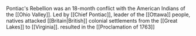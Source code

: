 Pontiac's Rebellion was an 18-month conflict with the American Indians of the [[Ohio Valley]]. Led by [[Chief Pontiac]], leader of the [[Ottawa]] people, natives attacked [[Britain|British]] colonial settlements from the [[Great Lakes]] to [[Virginia]]. resulted in the [[Proclamation of 1763]]